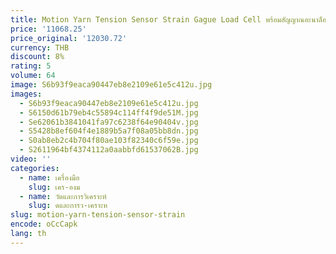 ```yaml
---
title: Motion Yarn Tension Sensor Strain Gague Load Cell พร้อมสัญญาณอะนาล็อก 0-10V
price: '11068.25'
price_original: '12030.72'
currency: THB
discount: 8%
rating: 5
volume: 64
image: S6b93f9eaca90447eb8e2109e61e5c412u.jpg
images:
  - S6b93f9eaca90447eb8e2109e61e5c412u.jpg
  - S6150d61b79eb4c55894c114ff4f9de51M.jpg
  - Se62061b3841041fa97c6238f64e90404v.jpg
  - S5428b8ef604f4e1889b5a7f08a05bb8dn.jpg
  - S0ab8eb2c4b704f80ae103f82340c6f59e.jpg
  - S2611964bf4374112a0aabbfd61537062B.jpg
video: ''
categories:
  - name: เครื่องมือ
    slug: เคร-องม
  - name: วัดและการวิเคราะห์
    slug: ดและการว-เคราะห
slug: motion-yarn-tension-sensor-strain
encode: oCcCapk
lang: th
---
```

  